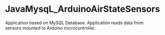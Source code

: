 # JavaMysqL_ArduinoAirStateSensors
Application based on MySQL Database. Application reads data from sensors mounted to Arduino microcontroller.
